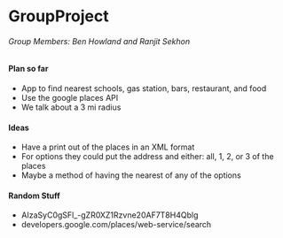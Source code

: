 # GroupProject

###### Group Members: Ben Howland and Ranjit Sekhon


#### Plan so far
* App to find nearest schools, gas station, bars, restaurant, and food
* Use the google places API
* We talk about a 3 mi radius


#### Ideas
* Have a print out of the places in an XML format
* For options they could put the address and either: all, 1, 2, or 3 of the places
* Maybe a method of having the nearest of any of the options

#### Random Stuff

* AIzaSyC0gSFl_-gZR0XZ1Rzvne20AF7T8H4Qblg
* developers.google.com/places/web-service/search
